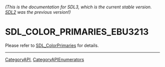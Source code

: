 ###### (This is the documentation for SDL3, which is the current stable version. [SDL2](https://wiki.libsdl.org/SDL2/) was the previous version!)
# SDL_COLOR_PRIMARIES_EBU3213

Please refer to [SDL_ColorPrimaries](SDL_ColorPrimaries) for details.

----
[CategoryAPI](CategoryAPI), [CategoryAPIEnumerators](CategoryAPIEnumerators)

